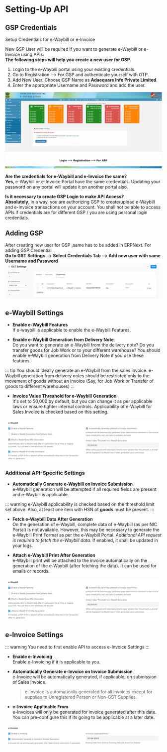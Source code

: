 # Setting-Up API
## GSP Credentials
Setup Credentials for e-Waybill or e-Invoice

New GSP User will be required if you want to generate e-Waybill or e-Invoice using APIs.  
**The following steps will help you create a new user for GSP.**

1. Login to the e-Waybill portal using your existing credentials.
2. Go to Registration --> For GSP and authenticate yourself with OTP.
3. Add New User. Choose GSP Name as **Adaequare Info Private Limited**.
4. Enter the appropriate Username and Password and add the user.

![Create e-Waybill Credentials](assets/create-e-waybill-e-invoice-credentials.gif)

**Are the credentials for e-Waybill and e-Invoice the same?**  
**Yes**, e-Waybill or e-Invoice Portal have the same credentials. Updating your password on any portal will update it on another portal also.

**Is it necessary to create GSP Login to make API Access?**  
**Absolutely**, in a way, you are authorizing GSP to create/upload e-Waybill and e-Invoice transactions on your account. You shall not be able to access APIs if credentials are for different GSP / you are using personal login credentials.

## Adding GSP 
After creating new user for GSP ,same has to be added in ERPNext.
For adding GSP Credential  
**Go to GST Settings --> Select Credentials Tab --> Add new user with same Username and Password** 
![Adding GSP](assets/gst_settings_credentials.png)


## e-Waybill Settings

- **Enable e-Waybill Features**  
If e-waybill is applicable to enable the e-Waybill Features.  

- **Enable e-Waybill Generation from Delivery Note**:  
Do you want to generate an e-Waybill from the delivery note? Do you transfer goods for Job Work or to your different warehouse? You should enable e-Waybill generation from Delivery Note if you use these features.

::: tip
You should ideally generate an e-Waybill from the sales invoice. e-Waybill generation from delivery notes should be restricted only to the movement of goods without an Invoice (Say, for Job Work or Transfer of goods to different warehouses)
:::

- **Invoice Value Threshold for e-Waybill Generation**  
It's set to 50,000 by default, but you can change it as per applicable laws or ensure tighter internal controls. Applicability of e-Waybill for Sales Invoice is checked based on this setting.

![e-Waybill Settings](assets/e_waybill_settings.png)

### Additional API-Specific Settings

- **Automatically Generate e-Waybill on Invoice Submission**  
e-Waybill generation will be attempted if all required fields are present and e-Waybill is applicable.

::: warning
e-Waybill applicability is checked based on the threshold limit set above. Also, at least one item with HSN of **goods** must be present.
:::

- **Fetch e-Waybill Data After Generation**  
On the generation of e-Waybill, complete data of e-Waybill (as per NIC Portal) is not available. However, this may be necessary to generate the e-Waybill Print Format as per the e-Waybill Portal. *Additional API request is required to fetch the e-Waybill data.* If enabled, it shall be updated in your logs.

- **Attach e-Waybill Print After Generation**  
e-Waybill print will be attached to the invoice automatically on the generation of the e-Waybill (after fetching the data). It can be used for emails or records.

![e-Waybill Settings](assets/e_waybill_settings.png)

## e-Invoice Settings
::: warning
You need to first enable API to access e-Invoice Settings
:::

- **Enable e-Invoicing**  
Enable e-Invoicing if it is applicable to you.

- **Automatically Generate e-Invoice on Invoice Submission**  
e-Invoice will be automatically generated, if applicable, on submission of Sales Invoice.

    > e-Invoice is automatically generated for all invoices except for supplies to Unregistered Person or Non-GST Supplies.

- **e-Invoice Applicable From**  
e-Invoices will only be generated for invoice generated after this date. You can pre-configure this if its going to be applicable at a later date.

![e-Invoice Settings](assets/e_invoice_settings.png)